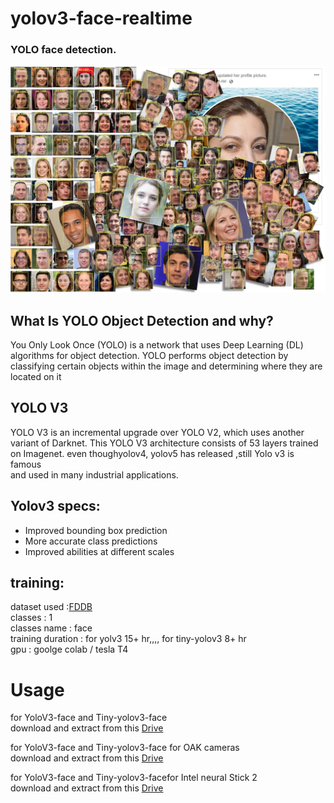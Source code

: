 # yolov3-face-realtime

### YOLO face detection.

 ![Alt text](demo/face-detection-results-1.jpg)



## What Is YOLO Object Detection and why?
  You Only Look Once (YOLO) is a network that uses Deep Learning (DL) algorithms for object detection. 
  YOLO performs object detection by classifying certain objects within the image and determining where they are located on it

## YOLO V3
   YOLO V3 is an incremental upgrade over YOLO V2, which uses another variant of Darknet. 
   This YOLO V3 architecture consists of 53 layers trained on Imagenet. even thoughyolov4, yolov5 has released ,still Yolo v3 is famous  
   and used in many industrial applications.

## Yolov3 specs:

 * Improved bounding box prediction
 * More accurate class predictions
 * Improved abilities at different scales

## training:

dataset used :[FDDB](http://vis-www.cs.umass.edu/fddb/) \
classes : 1\
classes name : face\
training duration : for yolv3  15+ hr,,,,  for tiny-yolov3 8+ hr\
gpu : goolge colab / tesla T4



# Usage

for YoloV3-face and Tiny-yolov3-face\
download and extract from this [Drive](https://drive.google.com/file/d/1FJLvxmPLqoGZnOU4rKTPEPvaG7vk6-Ui/view?usp=sharing)


for YoloV3-face and Tiny-yolov3-face for OAK cameras\
download and extract from this [Drive](https://drive.google.com/file/d/16h0JsEe73dMYU75xGZHwGTmt1t1n-bW0/view?usp=sharing)


for YoloV3-face and Tiny-yolov3-facefor Intel neural Stick 2 \
download and extract from this [Drive](https://drive.google.com/file/d/1v4a_oL6ncsBB5upnmyQ_MFSPzHdWriT8/view?usp=sharing)
